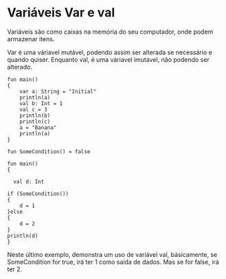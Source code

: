 # Variáveis Var e val
Variáveis são como caixas na memória do seu computador, onde podem armazenar itens.

Var é uma váriavel mutável, podendo assim ser alterada se necessário e quando quiser. 
Enquanto val, é uma váriavel imutável, não podendo ser alterado. 
  
    fun main() 
    {
        var a: String = "Initial"
        println(a)
        val b: Int = 1
        val c = 3
        println(b) 
        println(c)
        a = "Banana"
        println(a)
    }

    fun SomeCondition() = false

    fun main() 
    {
    
      val d: Int
    
    if (SomeCondition())
    {
        d = 1
    }else 
    {
        d = 2
    }
    println(d)
    }

Neste último exemplo, demonstra um uso de variável val, básicamente, se SomeCondition for true, irá ter 1 como saída de dados.
Mas se for false, irá ter 2.
